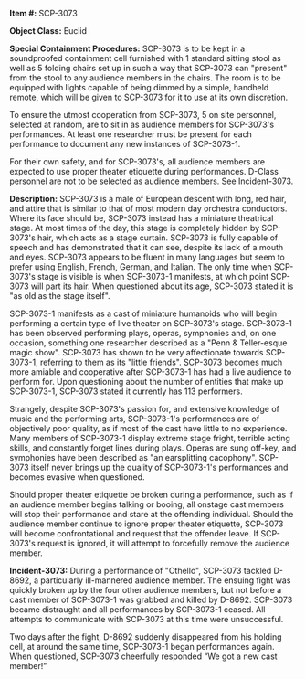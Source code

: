 **Item #:** SCP-3073

**Object Class:** Euclid

**Special Containment Procedures:** SCP-3073 is to be kept in a soundproofed containment cell furnished with 1 standard sitting stool as well as 5 folding chairs set up in such a way that SCP-3073 can "present" from the stool to any audience members in the chairs. The room is to be equipped with lights capable of being dimmed by a simple, handheld remote, which will be given to SCP-3073 for it to use at its own discretion.

To ensure the utmost cooperation from SCP-3073, 5 on site personnel, selected at random, are to sit in as audience members for SCP-3073's performances. At least one researcher must be present for each performance to document any new instances of SCP-3073-1.

For their own safety, and for SCP-3073's, all audience members are expected to use proper theater etiquette during performances. D-Class personnel are not to be selected as audience members. See Incident-3073.

**Description:** SCP-3073 is a male of European descent with long, red hair, and attire that is similar to that of most modern day orchestra conductors. Where its face should be, SCP-3073 instead has a miniature theatrical stage. At most times of the day, this stage is completely hidden by SCP-3073's hair, which acts as a stage curtain. SCP-3073 is fully capable of speech and has demonstrated that it can see, despite its lack of a mouth and eyes. SCP-3073 appears to be fluent in many languages but seem to prefer using English, French, German, and Italian. The only time when SCP-3073's stage is visible is when SCP-3073-1 manifests, at which point SCP-3073 will part its hair. When questioned about its age, SCP-3073 stated it is "as old as the stage itself".

SCP-3073-1 manifests as a cast of miniature humanoids who will begin performing a certain type of live theater on SCP-3073's stage. SCP-3073-1 has been observed performing plays, operas, symphonies and, on one occasion, something one researcher described as a "Penn & Teller-esque magic show". SCP-3073 has shown to be very affectionate towards SCP-3073-1, referring to them as its "little friends". SCP-3073 becomes much more amiable and cooperative after SCP-3073-1 has had a live audience to perform for. Upon questioning about the number of entities that make up SCP-3073-1, SCP-3073 stated it currently has 113 performers.

Strangely, despite SCP-3073's passion for, and extensive knowledge of music and the performing arts, SCP-3073-1's performances are of objectively poor quality, as if most of the cast have little to no experience. Many members of SCP-3073-1 display extreme stage fright, terrible acting skills, and constantly forget lines during plays. Operas are sung off-key, and symphonies have been described as "an earsplitting cacophony". SCP-3073 itself never brings up the quality of SCP-3073-1's performances and becomes evasive when questioned.

Should proper theater etiquette be broken during a performance, such as if an audience member begins talking or booing, all onstage cast members will stop their performance and stare at the offending individual. Should the audience member continue to ignore proper theater etiquette, SCP-3073 will become confrontational and request that the offender leave. If SCP-3073's request is ignored, it will attempt to forcefully remove the audience member.

**Incident-3073:** During a performance of "Othello", SCP-3073 tackled D-8692, a particularly ill-mannered audience member. The ensuing fight was quickly broken up by the four other audience members, but not before a cast member of SCP-3073-1 was grabbed and killed by D-8692. SCP-3073 became distraught and all performances by SCP-3073-1 ceased. All attempts to communicate with SCP-3073 at this time were unsuccessful.

Two days after the fight, D-8692 suddenly disappeared from his holding cell, at around the same time, SCP-3073-1 began performances again. When questioned, SCP-3073 cheerfully responded “We got a new cast member!”